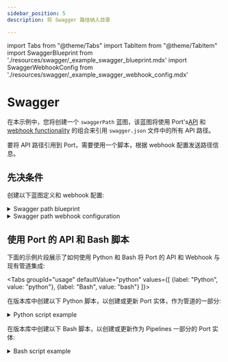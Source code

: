 ```yaml
---
sidebar_position: 5
description: 将 Swagger 路径纳入目录

---
```


import Tabs from "@theme/Tabs"
import TabItem from "@theme/TabItem"
import SwaggerBlueprint from './resources/swagger/_example_swagger_blueprint.mdx'
import SwaggerWebhookConfig from './resources/swagger/_example_swagger_webhook_config.mdx'

# Swagger

在本示例中，您将创建一个 `swaggerPath` 蓝图，该蓝图将使用 Port's[API](../../../api/api.md) 和[webhook functionality](../../webhook.md) 的组合来引用 `swagger.json` 文件中的所有 API 路径。

要将 API 路径引用到 Port，需要使用一个脚本，根据 webhook 配置发送路径信息。

## 先决条件

创建以下蓝图定义和 webhook 配置: 

<details>
<summary>Swagger path blueprint</summary>
<SwaggerBlueprint/>
</details>

<details>
<summary>Swagger path webhook configuration</summary>

<SwaggerWebhookConfig/>

</details>

## 使用 Port 的 API 和 Bash 脚本

下面的示例片段展示了如何使用 Python 和 Bash 将 Port 的 API 和 Webhook 与现有管道集成: 

<Tabs groupId="usage" defaultValue="python" values={[
{label: "Python", value: "python"},
{label: "Bash", value: "bash"}
]}>

<TabItem value="python">

在版本库中创建以下 Python 脚本，以创建或更新 Port 实体，作为管道的一部分: 

<details>
  <summary> Python script example </summary>

```python showLineNumbers
## Import the needed libraries

import requests
import json
import os

# Get environment variables using the config object or os.environ["KEY"]
WEBHOOK_URL = os.environ['WEBHOOK_URL'] ## the value of the URL you receive after creating the Port webhook
PATH_TO_SWAGGER_JSON_FILE = os.environ["PATH_TO_SWAGGER_JSON_FILE"]

def add_entity_to_port(entity_object):
    """A function to create the passed entity in Port using the webhook URL

    Params
    --------------
    entity_object: dict
        The entity to add in your Port catalog

    Returns
    --------------
    response: dict
        The response object after calling the webhook
    """
    headers = {"Accept": "application/json"}
    response = requests.post(WEBHOOK_URL, json=entity_object, headers=headers)
    return response.json()

def read_swagger_file(swagger_json_path):
    """This function takes a swagger.json file path, converts the "paths" property into a
    JSON array and then sends this data to Port

    Params
    --------------
    swagger_json_path: str
        The path to the swagger.json file relative to the project's root folder

    Returns
    --------------
    response: dict
        The response object after calling the webhook
    """
    with open(swagger_json_path) as file:
        data = json.load(file)

    project_info = data.get("info")
    project_title = project_info.get("title")
    project_version = project_info.get("version")
    hosted_url = data.get("host")
    base_path = data.get("basePath")

    paths = data.get('paths', {})
    path_list = []
    index = 1
    for path, methods in paths.items():
        for method, method_info in methods.items():
            path_id = f"{project_title}-{index}"
            path_info = {
                "id": path_id,
                "path": path,
                "method": method,
                "summary": method_info.get('summary'),
                "description": method_info.get('description'),
                "parameters": method_info.get("parameters"),
                "responses": method_info.get("responses"),
                "project": project_title,
                "version": project_version,
                "host": "https://" + hosted_url + base_path
            }
            path_list.append(path_info)
            index+=1

    entity_object = {
        "paths": path_list
    }
    webhook_response = add_entity_to_port(entity_object)
    return webhook_response

response = read_swagger_file(PATH_TO_SWAGGER_JSON_FILE)
print(response)
```

</details>

</TabItem>

<TabItem value="bash">

在版本库中创建以下 Bash 脚本，以创建或更新作为 Pipelines 一部分的 Port 实体: 

<details>
  <summary> Bash script example </summary>

```bash showLineNumbers
#!/bin/bash

# Set the environment variables
WEBHOOK_URL="$WEBHOOK_URL"
PATH_TO_SWAGGER_JSON_FILE="$PATH_TO_SWAGGER_JSON_FILE"

add_entity_to_port() {
    local entity_object="$1"
    local headers="Accept: application/json"
    local response=$(curl -X POST -H "$headers" -H "Content-Type: application/json" -d "$entity_object" "$WEBHOOK_URL")
    echo "$response"
}

read_swagger_json() {
    local swagger_json_path="$1"
    local data=$(cat "$swagger_json_path")

    local project_info=$(echo "$data" | jq -r '.info')
    local project_title=$(echo "$project_info" | jq -r '.title')
    local project_version=$(echo "$project_info" | jq -r '.version')
    local hosted_url=$(echo "$data" | jq -r '.host')
    local base_path=$(echo "$data" | jq -r '.basePath')
    local paths=$(echo "$data" | jq -r '.paths')

    local path_list=""
    local index=1
    while IFS="=" read -r path methods; do
        while IFS="=" read -r method method_info; do
            local path_id="${project_title}-${index}"
            local summary=$(echo "$method_info" | jq -r '.summary')
            local description=$(echo "$method_info" | jq -r '.description')
            local parameters=$(echo "$method_info" | jq -r '.parameters')
            local responses=$(echo "$method_info" | jq -r '.responses')

            local path_info="{\"id\":\"$path_id\",\"path\":\"$path\",\"method\":\"$method\",\"summary\":\"$summary\",\"description\":\"$description\",\"parameters\":$parameters,\"responses\":$responses,\"project\":\"$project_title\",\"version\":\"$project_version\",\"host\":\"https://${hosted_url}${base_path}\"}"
            path_list="${path_list}${path_info},"
            index=$((index + 1))
        done <<EOF
$(echo "$methods" | jq -r 'to_entries[] | .key + "=" + (.value | @json)')
EOF
    done <<EOF
$(echo "$paths" | jq -r 'to_entries[] | .key + "=" + (.value | @json)')
EOF

    local entity_object="{\"paths\":[${path_list%,}]}"
    local webhook_response=$(add_entity_to_port "$entity_object")
    echo "$webhook_response"
}

response=$(read_swagger_json "$PATH_TO_SWAGGER_JSON_FILE")
echo "$response"
```

</details>

</TabItem>
</Tabs>
